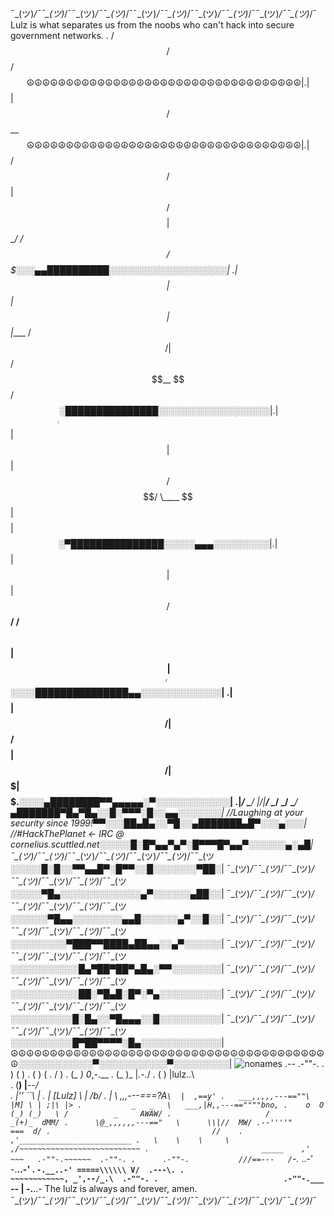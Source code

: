 ¯\_(ツ)_/¯¯\_(ツ)_/¯¯\_(ツ)_/¯¯\_(ツ)_/¯¯\_(ツ)_/¯¯\_(ツ)_/¯¯\_(ツ)_/¯¯\_(ツ)_/¯¯\_(ツ)_/¯¯\_(ツ)_/¯
Lulz is what separates us from the noobs who can't hack into secure government networks.
. /$$                 /$$            /$$$$$$☮☮☮☮☮☮☮☮☮☮☮☮☮☮☮☮☮☮☮☮☮☮☮☮☮☮☮☮☮☮☮☮☮☮☮|                         
.| $$                | $$           /$$__  $$☮☮☮☮☮☮☮☮☮☮☮☮☮☮☮☮☮☮☮☮☮☮☮☮☮☮☮☮☮☮☮☮☮☮☮|  
.| $$       /$$   /$$| $$ /$$$$$$$$| $$  \__/  /$$$$$$   /$$$$$$$░░░▄▄██████████░░░░░░░░░░░░░░░░░░░|
.| $$      | $$  | $$| $$|____ /$$/|  $$$$$$  /$$__  $$ /$$_____/░███████████████░░░░░░░░░░░░░░░░░░|
.| $$      | $$  | $$| $$   /$$$$/  \____  $$| $$$$$$$$| $$      ░▀███████████████░░░░░▄▄▄░░░░░░░░░|
.| $$      | $$  | $$| $$  /$$__/   /$$  \ $$| $$_____/| $$      ░░░░███████████████▄▄░░░░░░░░░░░░░|
.| $$$$$$$$|  $$$$$$/| $$ /$$$$$$$$|  $$$$$$/|  $$$$$$$|  $$$$$$.$░░░░▄████████▀▀▄▄▄▄▄░▀░░░░░░░░░░░░|
.|________/ \______/ |__/|________/ \______/  \_______/ \_______/▄███████▀█▄▀█▄░░█░▀▀▀░█░░▄▄░░░░░░░|
                          //Laughing at your security since 1999!▀▀░░░██▄█▄░░▀█░░▄███████▄█▀░░░▄░░░|
                //#HackThePlanet <- IRC  @ cornelius.scuttled.net░░░░░█░█▀▄▄▀▄▀░█▀▀▀█▀▄▄▀░░░░░░▄░▄█|
¯\_(ツ)_/¯¯\_(ツ)_/¯¯\_(ツ)_/¯¯\_(ツ)_/¯¯\_(ツ)_/¯¯\_(ツ)_/¯¯\_(ツ░░░░░█░█░░▀▀▄▄█▀░█▀▀░░█░░░░░░░▀██░|
¯\_(ツ)_/¯¯\_(ツ)_/¯¯\_(ツ)_/¯¯\_(ツ)_/¯¯\_(ツ)_/¯¯\_(ツ)_/¯¯\_(ツ░░░░░▀█▄░░░░░░░░░░░░░▄▀░░░░░░▄██░░|
¯\_(ツ)_/¯¯\_(ツ)_/¯¯\_(ツ)_/¯¯\_(ツ)_/¯¯\_(ツ)_/¯¯\_(ツ)_/¯¯\_(ツ░░░░░░▀█▄▄░░░░░░░░▄▄█░░░░░░▄▀░░█░░|
¯\_(ツ)_/¯¯\_(ツ)_/¯¯\_(ツ)_/¯¯\_(ツ)_/¯¯\_(ツ)_/¯¯\_(ツ)_/¯¯\_(ツ░░░░░░░░░▀███▀▀████▄██▄▄░░▄▀░░░░░░|
¯\_(ツ)_/¯¯\_(ツ)_/¯¯\_(ツ)_/¯¯\_(ツ)_/¯¯\_(ツ)_/¯¯\_(ツ)_/¯¯\_(ツ░░░░░░░░░░░█▄▀██▀██▀▄█▄░▀▀░░░░░░░░|
¯\_(ツ)_/¯¯\_(ツ)_/¯¯\_(ツ)_/¯¯\_(ツ)_/¯¯\_(ツ)_/¯¯\_(ツ)_/¯¯\_(ツ░░░░░░░░░░░██░▀█▄█░█▀░▀▄░░░░░░░░░░|
¯\_(ツ)_/¯¯\_(ツ)_/¯¯\_(ツ)_/¯¯\_(ツ)_/¯¯\_(ツ)_/¯¯\_(ツ)_/¯¯\_(ツ░░░░░░░░░░█░█▄░░▀█▄▄▄░░█░░░░░░░░░░|
¯\_(ツ)_/¯¯\_(ツ)_/¯¯\_(ツ)_/¯¯\_(ツ)_/¯¯\_(ツ)_/¯¯\_(ツ)_/¯¯\_(ツ░░░░░░░░░░█▀██▀▀▀▀░█▄░░░░░░░░░░░░░|
☮☮☮☮☮☮☮☮☮☮☮☮☮☮☮☮☮☮☮☮☮☮☮☮☮☮☮☮☮☮☮☮☮☮☮☮☮☮☮☮☮░░░░░░░░░░░░▀░░░░░░░░░░░▀░░░░░░░░░|
![nonames](https://user-images.githubusercontent.com/1758914/214786559-11078616-a57f-42f2-a6e3-246d7e7deb6b.gif)
.--    .-""-.
.   ) (     )
.  (   )   (
.     /     )
.    (_    _)                     0_,-.__
.      (_  )_                     |_.-._/
.       (    )                    |lulz..\    
.        (__)                     |__--_/          
.     |''   ``\                   |
.     | [Lulz] \                  |      /b/
.     |         \  ,,,---===?A`\  |  ,==y'
.   ___,,,,,---==""\        |M] \ | ;|\ |>
.           _   _   \   ___,|H,,---==""""bno,
.    o  O  (_) (_)   \ /          _     AWAW/
.                     /         _(+)_  dMM/
.      \@_,,,,,,---=="   \      \\|//  MW/
.--''''"                         ===  d/
.                                    //   
.                                    ,'_________________________
.   \    \    \     \               ,/~~~~~~~~~~~~~~~~~~~~~~~~~~~
.                         _____    ,'  ~~~   .-""-.~~~~~~  .-""-.
.      .-""-.           ///==---   /`-._ ..-'      -.__..-'
.            `-.__..-' =====\\\\\\ V/  .---\.
.                     ~~~~~~~~~~~~, _',--/_.\  .-""-.
.                            .-""-.___` --  \|         -.__..- The lulz is always and forever, amen.  
¯\_(ツ)_/¯¯\_(ツ)_/¯¯\_(ツ)_/¯¯\_(ツ)_/¯¯\_(ツ)_/¯¯\_(ツ)_/¯¯\_(ツ)_/¯¯\_(ツ)_/¯¯\_(ツ)_/¯¯\_(ツ)_/¯
